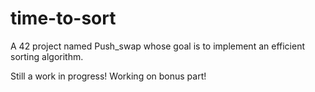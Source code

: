 # time-to-sort
A 42 project named Push_swap whose goal is to implement an efficient sorting algorithm.

Still a work in progress! Working on bonus part!
